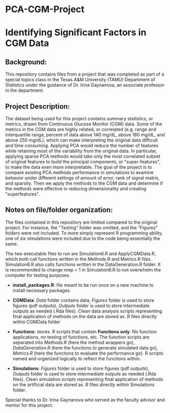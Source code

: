 # PCA-CGM-Project
# Identifying Significant Factors in CGM Data

## Background:
This repository contains files from a project that was completed as part of a special topics class in the Texas A&M University (TAMU) Department of Statistics under the guidance of Dr. Irina Gaynanova, an associate professor in the department.

## Project Description:

The dataset being used for this project contains summary statistics, or metrics, drawn from Continuous Glucose Monitor (CGM) data. Some of the metrics in the CGM data are highly related, or correlated (e.g. range and interquartile range, percent of data above 140 mg/dL, above 180 mg/dL, and above 250 mg/dL), which can make interpreting the original data difficult and time consuming. Applying PCA would reduce the number of features while retaining most of the variability from the original data. In particular, applying sparse PCA methods would take only the most correlated subset of original features to build the principal components, or "super-features", to make the data even more interpretable.
The goal of the project is to compare existing PCA methods performance in simulations to examine behavior under different settings of amount of error, rank of signal matrix, and sparsity. Then we apply the methods to the CGM data and determine if the methods were effective in reducing dimensionality and creating "superfeatures".

## Notes on file/folder organization:

The files contained in this repository are limited compared to the original project. For instance, the "Testing" folder was omitted, and the "Figures" folders were not included. To more simply represent R programming ability, one of six simulations were included due to the code being essentially the same. 

The two executable files to run are Simulation6.R and ApplyCGMData.R, which both call functions written in the Methods.R and Metrics.R files. Simulation6.R also calls functions written in the DataGeneration.R folder. It is recommended to change nrep = 1 in Simulation6.R to not overwhelm the computer for testing purposes.

 - **install_packages.R**: file meant to be run once on a new machine to install necessary packages.

 - **CGMData**: *Data* folder contains data, *Figures* folder is used to store figures (pdf outputs), *Outputs* folder is used to store intermediate outputs as needed (.Rda files). Clean data analysis scripts representing final application of methods on the data are stored as .R files directly within CGMData folder
 
 - **Functions**: stores .R scripts that contain **Functions only**. No function applications, no testing of functions, etc. The function scripts are separated into *Methods.R* (here the method wrappers go), *DataGeneration.R* (here the functions to generate simulated data go), *Metrics.R* (here the functions to evaluate the performance go). R scripts named and organized logically to reflect the functions within.
 
 - **Simulations**: *Figures* folder is used to store figures (pdf outputs), *Outputs* folder is used to store intermediate outputs as needed (.Rda files). Clean simulation scripts representing final application of methods on the artificial data are stored as .R files directly within Simulations folder. 
 
 Special thanks to Dr. Irina Gaynanova who served as the faculty advisor and mentor for this project.

